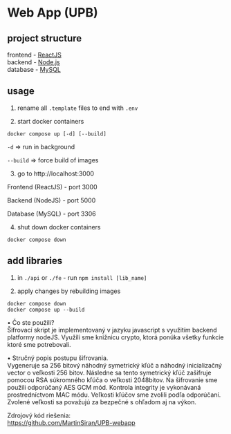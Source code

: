 # Web App (UPB)

## project structure

frontend - [ReactJS](https://reactjs.org/)  
backend - [Node.js](https://nodejs.org/en/)  
database - [MySQL](https://www.mysql.com/)

## usage
1. rename all `.template` files to end with `.env`

2. start docker containers
```
docker compose up [-d] [--build]
```
`-d` => run in background

`--build` => force build of images

3. go to http://localhost:3000

Frontend (ReactJS) - port 3000

Backend (NodeJS) - port 5000

Database (MySQL) - port 3306

4. shut down docker containers
```
docker compose down
```

## add libraries

1. in `./api` or `./fe` - run `npm install [lib_name]`

2. apply changes by rebuilding images
```
docker compose down
docker compose up --build
```

•	Čo ste použili?<br/>
Šifrovací skript je implementovaný v jazyku javascript s využitím backend platformy nodeJS. Využili sme knižnicu crypto, ktorá ponúka všetky funkcie ktoré sme potrebovali.

•	Stručný popis postupu šifrovania.<br/>
Vygeneruje sa 256 bitový náhodný symetrický kľúč a náhodný inicializačný vector o veľkosti 256 bitov. Následne sa tento symetrický kľúč zašifruje pomocou RSA súkromného kľúča o veľkosti 2048bitov. Na šifrovanie sme použili odporúčaný AES GCM mód. Kontrola integrity je vykonávaná prostredníctvom MAC módu. Veľkosti kľúčov sme zvolili podľa odporúčaní. Zvolené veľkosti sa považujú za bezpečné s ohľadom aj na výkon.

Zdrojový kód riešenia:</br>
https://github.com/MartinSiran/UPB-webapp
